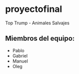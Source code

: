 # proyectofinal
Top Trump - Animales Salvajes


## Miembros del equipo:

- Pablo
- Gabriel
- Manuel
- Oleg
